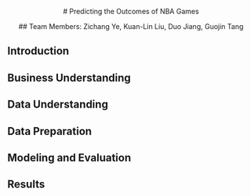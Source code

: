 <p align = 'center'> # Predicting the Outcomes of NBA Games </p>
<p align = 'center'> ## Team Members: Zichang Ye, Kuan-Lin Liu, Duo Jiang, Guojin Tang </p>

## Introduction
## Business Understanding
## Data Understanding
## Data Preparation
## Modeling and Evaluation
## Results

